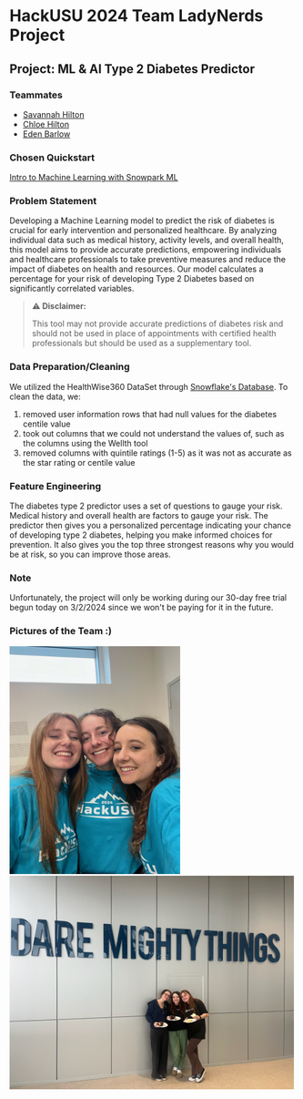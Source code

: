 # HackUSU 2024 Team LadyNerds Project

## Project: ML & AI Type 2 Diabetes Predictor

### Teammates

- [Savannah Hilton](https://savcode.co)
- [Chloe Hilton](https://www.linkedin.com/in/chloe-hilton-720016204/)
- [Eden Barlow](https://www.linkedin.com/in/eden-barlow-675a212b7/)

### Chosen Quickstart
[Intro to Machine Learning with Snowpark ML](https://quickstarts.snowflake.com/guide/intro_to_machine_learning_with_snowpark_ml_for_python/#0)

### Problem Statement
Developing a Machine Learning model to predict the risk of diabetes is crucial for early intervention and personalized healthcare. 
By analyzing individual data such as medical history, activity levels, and overall health, this model aims to provide accurate predictions, empowering individuals and healthcare professionals to take preventive measures and reduce the impact of diabetes on health and resources.
Our model calculates a percentage for your risk of developing Type 2 Diabetes based on significantly correlated variables.

> **⚠️ Disclaimer:**
> 
> This tool may not provide accurate predictions of diabetes risk and should not be used in place of appointments with certified health professionals but should be used as a supplementary tool.

### Data Preparation/Cleaning
We utilized the HealthWise360 DataSet through [Snowflake's Database](https://www.snowflake.com/en/). To clean the data, we:
1. removed user information rows that had null values for the diabetes centile value
2. took out columns that we could not understand the values of, such as the columns using the Wellth tool
3. removed columns with quintile ratings (1-5) as it was not as accurate as the star rating or centile value

### Feature Engineering
The diabetes type 2 predictor uses a set of questions to gauge your risk.
Medical history and overall health are factors to gauge your risk.
The predictor then gives you a personalized percentage indicating your chance of developing type 2 diabetes, helping you make informed choices for prevention.
It also gives you the top three strongest reasons why you would be at risk, so you can improve those areas.


### Note

 Unfortunately, the project will only be working during our 30-day free trial begun today on 3/2/2024 since we won't be paying for it in the future.

### Pictures of the Team :)
<img src="teamPics/IMG_8685.JPG" width="300" alt="Close up pic of the team">
<img src="teamPics/IMG_8754.JPG" width="500" alt="Pic of the team with 'Dare Mighty Things' sign">